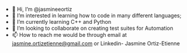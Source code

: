 - 👋 Hi, I’m @jasmineeortiz
- 👀 I’m interested in learning how to code in many different languages;
- 🌱 I’m currently learning C++ and Python
- 💞️ I’m looking to collaborate on creating test suites for Automation
- 📫 How to reach me would be through email at jasmine.ortizetienne@gmail.com or Linkedin- Jasmine Ortiz-Etienne

<!---
jasmineeortiz/jasmineeortiz is a ✨ special ✨ repository because its `README.md` (this file) appears on your GitHub profile.
You can click the Preview link to take a look at your changes.
--->
